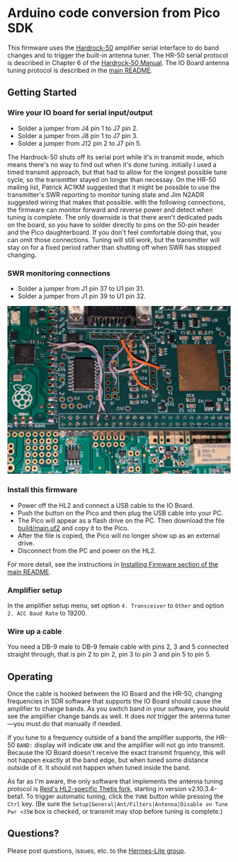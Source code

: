 # Arduino code conversion from Pico SDK

This firmware uses the [Hardrock-50](https://hobbypcb.com/products/hardrock-50-hf-power-amp-kit) amplifier serial interface to do band changes and to trigger the built-in antenna tuner. The HR-50 serial protocol is described in Chapter 6 of the [Hardrock-50 Manual](https://sites.google.com/site/hardrock50beta/hardrock-50-builders-information-site/instruction-manual). The IO Board antenna tuning protocol is described in the [main README](../README.md#table-of-i2c-registers).

## Getting Started

### Wire your IO board for serial input/output

* Solder a jumper from J4 pin 1 to J7 pin 2.
* Solder a jumper from J8 pin 1 to J7 pin 3.
* Solder a jumper from J12 pin 2 to J7 pin 5.

The Hardrock-50 shuts off its serial port while it's in transmit mode, which means there's no way to find out when it's done tuning. initially I used a timed transmit approach, but that had to allow for the longest possible tune cycle, so the transmitter stayed on longer than necessay. On the HR-50 mailing list, Patrick AC1KM suggested that it might be possible to use the transmitter's SWR reporting to monitor tuning state and Jim N2ADR suggested wiring that makes that possible. with the following connections, the firmware can monitor forward and reverse power and detect when tuning is complete. The only downside is that there aren't dedicated pads on the board, so you have to solder directly to pins on the 50-pin header and the Pico daughterboard. If you don't feel comfortable doing that, you can omit those connections. Tuning will still work, but the transmitter will stay on for a fixed period rather than shutting off when SWR has stopped changing.

### SWR monitoring connections

* Solder a jumper from J1 pin 37 to U1 pin 31.
* Solder a jumper from J1 pin 39 to U1 pin 32.

![IO board wiring](./pictures/IOBoard.jpg)

### Install this firmware
* Power off the HL2 and connect a USB cable to the IO Board.
* Push the button on the Pico and then plug the USB cable into your PC.
* The Pico will appear as a flash drive on the PC. Then download the file [build/main.uf2](build/main.uf2) and copy it to the Pico.
* After the file is copied, the Pico will no longer show up as an external drive.
* Disconnect from the PC and power on the HL2.

For more detail, see the instructions in [Installing Firmware section of the main README](../README.md#installing-firmware).

### Amplifier setup

In the amplifier setup menu, set option `4. Transceiver` to `Other` and option `2. ACC Baud Rate` to 19200.

### Wire up a cable

You need a DB-9 male to DB-9 female cable with pins 2, 3 and 5 connected straight through, that is pin 2 to pin 2, pin 3 to pin 3 and pin 5 to pin 5.

## Operating

Once the cable is hooked between the IO Board and the HR-50, changing frequencies in SDR software that supports the IO Board should cause the amplifier to change bands. As you switch band in your software, you should see the amplifier change bands as well. It does _not_ trigger the antenna tuner&mdash;you must do that manually if needed.

If you tune to a frequency outside of a band the amplifier supports, the HR-50 `BAND:` display will indicate `UNK` and the amplifier will not go into transmit. Because the IO Board doesn't receive the exact transmit frquency, this will not happen exactly at the band edge, but when tuned some distance outside of it. It should not happen when tuned inside the band.

As far as I'm aware, the only software that implements the antenna tuning protocol is [Reid's HL2-specific Thetis fork](https://github.com/mi0bot/OpenHPSDR-Thetis/releases), starting in version v2.10.3.4-beta1. To trigger automatic tuning, click the `TUNE` button while pressing the `Ctrl` key. (Be sure the `Setup|General|Ant/Filters|Antenna|Disable on Tune Pwr <35W` box is checked, or transmit may stop before tuning is complete.)

## Questions?

Please post questions, issues, etc. to the [Hermes-Lite group](https://groups.google.com/g/hermes-lite).

